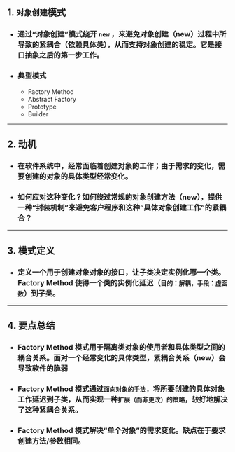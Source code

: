 ## 1. ```对象创建```模式
- ### 通过“对象创建”模式绕开 ```new``` ，来避免对象创建（new）过程中所导致的紧耦合（依赖具体类），从而支持对象创建的稳定。它是接口抽象之后的第一步工作。
- ### 典型模式
  - Factory Method
  - Abstract Factory
  - Prototype
  - Builder 
---
## 2. 动机
- ### 在软件系统中，经常面临着创建对象的工作；由于需求的变化，需要创建的对象的具体类型经常变化。
- ### 如何应对这种变化？如何绕过常规的对象创建方法（new），提供一种“封装机制”来避免客户程序和这种“具体对象创建工作”的紧耦合？
---
## 3. 模式定义
- ### 定义一个用于创建对象对象的接口，让子类决定实例化哪一个类。Factory Method 使得一个类的实例化延迟（```目的：解耦，手段：虚函数```）到子类。
---
## 4. 要点总结
- ### Factory Method 模式用于隔离类对象的使用者和具体类型之间的耦合关系。面对一个经常变化的具体类型，紧耦合关系（new）会导致软件的脆弱
- ### Factory Method 模式通过```面向对象的手法```，将所要创建的具体对象工作延迟到子类，从而实现一种```扩展（而非更改）的策略```，较好地解决了这种紧耦合关系。
- ###  Factory Method 模式解决“单个对象”的需求变化。缺点在于要求创建方法/参数相同。